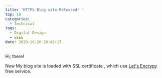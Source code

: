 ```yaml
---
title: 'HTTPS Blog site Released! '
top: 10
categories:
  - Technical
tags:
  - Digilal Design
  - EEEE
date: 2020-10-20 20:45:13
---
```


Hi, there!

Now My blog site is loaded with SSL certificate , which use [Let's Encrypy](https://letsencrypt.org/#) free service.

<!-- more -->

